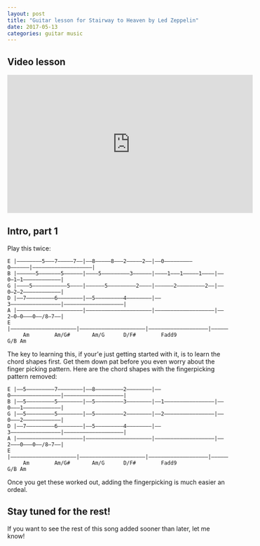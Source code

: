 ```yaml
---
layout: post
title: "Guitar lesson for Stairway to Heaven by Led Zeppelin"
date: 2017-05-13
categories: guitar music
---
```


## Video lesson

<iframe width="560" height="315" src="https://www.youtube.com/embed/0RybdmubxzY" frameborder="0" allowfullscreen></iframe>

## Intro, part 1

Play this twice:

    E |––––––––5–––7–––––7––|––8–––––8–––2–––––2––|––0–––––––––0––––––|–––––––––––––––––––|
    B |––––––5–––––––5––––––|––––5–––––––––3––––––|––––1–––1–––––1––––|––0–1–1––––––––––––|
    G |––––5–––––––––––5––––|––––––5–––––––––2––––|––––––2–––––––––2––|––0–2–2––––––––––––|
    D |––7–––––––––6––––––––|––5–––––––––4––––––––|––3––––––––––––––––|–––––––––––––––––––|
    A |–––––––––––––––––––––|–––––––––––––––––––––|–––––––––––––––––––|––2–0–0–––0––/8–7––|
    E |–––––––––––––––––––––|–––––––––––––––––––––|–––––––––––––––––––|–––––––––––––––––––|
         Am        Am/G#       Am/G      D/F#        Fadd9              G/B Am

The key to learning this, if your'e just getting started with it, is to learn the chord shapes first. Get them down pat before you even worry about the finger picking pattern. Here are the chord shapes with the fingerpicking pattern removed:

    E |––5–––––––––7––––––––|––8–––––––––2––––––––|––0––––––––––––––––|–––––––––––––––––––|
    B |––5–––––––––5––––––––|––5–––––––––3––––––––|––1––––––––––––––––|––0–––1––––––––––––|
    G |––5–––––––––5––––––––|––5–––––––––2––––––––|––2––––––––––––––––|––0–––2––––––––––––|
    D |––7–––––––––6––––––––|––5–––––––––4––––––––|––3––––––––––––––––|–––––––––––––––––––|
    A |–––––––––––––––––––––|–––––––––––––––––––––|–––––––––––––––––––|––2–––0–––0––/8–7––|
    E |–––––––––––––––––––––|–––––––––––––––––––––|–––––––––––––––––––|–––––––––––––––––––|
         Am        Am/G#       Am/G      D/F#        Fadd9              G/B Am

Once you get these worked out, adding the fingerpicking is much easier an ordeal.

## Stay tuned for the rest!

If you want to see the rest of this song added sooner than later, let me know!

<!-- E |–––––5–––––
B |–––––5–––––
G |–––––5–––––
D |–––––7–––––
A |–––––––––––
E |–––––––––––


## Exercise 1

E |–––––––––––5–––––––––––––––––––––––5––––––––––––––  <-- index finger, barred
B |––––––––5–––––––––––––––––––––––5–––––––––––––––––  <-- index finger, barred
G |–––––5–––––––––––––––––––––––5––––––––––––––––––––  <-- index finger, barred
D |––7–––––––––––––––––––––––7–––––––––––––––––––––––  <-- ring finger
A |––––––––––––––––––––––––––––––––––––––––––––––––––
E |––––––––––––––––––––––––––––––––––––––––––––––––––
     1  2  3  4  1  2  3  4  1  2  3  4  1  2  3  4  
     play....... rest....... play....... rest........

## Exercise 2

E |–––––––––––5–––––––––––5–––––––––––5––––––––––––––
B |––––––––5–––––––––––5–––––––––––5–––––––––––––––––
G |–––––5–––––––––––5–––––––––––5––––––––––––––––––––
D |––7–––––––––––6–––––––––––5–––––––––––––––––––––––
A |––––––––––––––––––––––––––––––––––––––––––––––––––
E |–––––––––––––––––––––––––––––––––––––––––––––––––– -->
